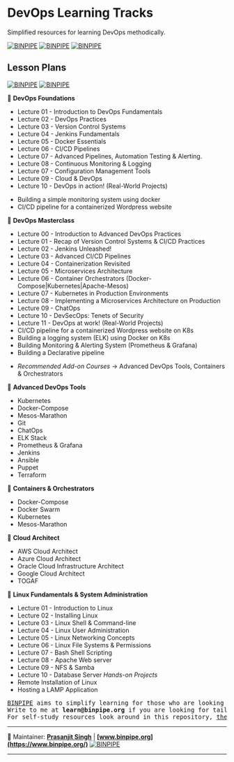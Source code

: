 DevOps Learning Tracks
============

Simplified resources for learning DevOps methodically.

[![BINPIPE](https://img.shields.io/badge/Learning--Videos-red)](https://www.youtube.com/channel/UCPTgt4Wo0MAnuzNEEZlk90A)
[![BINPIPE](https://img.shields.io/badge/Learning--Notes-green)](#Notes)
[![BINPIPE](https://img.shields.io/badge/Live--Classroom-blue)](https://forms.gle/tDJxDyj2nJyfsgsk7)

Lesson Plans
------------

 [![BINPIPE](https://img.shields.io/badge/Watch--the--Videos-orange)](https://www.youtube.com/playlist?list=PLSo0pjml8Hm-_wolCCFxJ4tkT10uBtSjy)  [![BINPIPE](https://img.shields.io/badge/Read--up--Notes-black)](https://github.com/BINPIPE/learning-resources/blob/master/learning-notes/devops-introduction.md)


&#x1F4D7; **DevOps Foundations**

* Lecture 01 - Introduction to DevOps Fundamentals 
* Lecture 02 - DevOps Practices
* Lecture 03 - Version Control Systems
* Lecture 04 - Jenkins Fundamentals
* Lecture 05 - Docker Essentials
* Lecture 06 - CI/CD Pipelines
* Lecture 07 - Advanced Pipelines, Automation Testing & Alerting.
* Lecture 08 - Continuous Monitoring & Logging
* Lecture 07 - Configuration Management Tools
* Lecture 09 - Cloud & DevOps
* Lecture 10 - DevOps in action! (Real-World Projects)
- Building a simple monitoring system using docker
- CI/CD pipeline for a containerized Wordpress website


&#x1F4D8; **DevOps Masterclass**

- Lecture 00 - Introduction to Advanced DevOps Practices
- Lecture 01 - Recap of Version Control Systems & CI/CD Practices
- Lecture 02 - Jenkins Unleashed!
- Lecture 03 - Advanced CI/CD Pipelines
- Lecture 04 - Containerization Revisited
- Lecture 05 - Microservices Architecture
- Lecture 06 - Container Orchestrators (Docker-Compose|Kubernetes|Apache-Mesos)
- Lecture 07 - Kubernetes in Production Environments
- Lecture 08 - Implementing a Microservices Architecture on Production
- Lecture 09 - ChatOps
- Lecture 10 - DevSecOps: Tenets of Security
- Lecture 11 - DevOps at work! (Real-World Projects)
- CI/CD pipeline for a containerized Wordpress website on K8s
- Building a logging system (ELK) using Docker on K8s
- Building Monitoring & Alerting System (Prometheus & Grafana)
- Building a Declarative pipeline

+ *Recommended Add-on Courses* -> Advanced DevOps Tools, Containers & Orchestrators

&#x1F4D9; **Advanced DevOps Tools**
* Kubernetes
* Docker-Compose
* Mesos-Marathon
* Git
* ChatOps
* ELK Stack
* Prometheus & Grafana
* Jenkins
* Ansible
* Puppet
* Terraform

&#x1F4D7; **Containers & Orchestrators**
* Docker-Compose
* Docker Swarm
* Kubernetes
* Mesos-Marathon

&#x1F4D8; **Cloud Architect**

* AWS Cloud Architect
* Azure Cloud Architect
* Oracle Cloud Infrastructure Architect
* Google Cloud Architect
* TOGAF

&#x1F4D9; **Linux Fundamentals & System Administration**

- Lecture 01 - Introduction to Linux
- Lecture 02 - Installing Linux
- Lecture 03 - Linux Shell & Command-line
- Lecture 04 - Linux User Administration
- Lecture 05 - Linux Networking Concepts
- Lecture 06 - Linux File Systems & Permissions
- Lecture 07 - Bash Shell Scripting
- Lecture 08 - Apache Web server
- Lecture 09 - NFS & Samba
- Lecture 10 - Database Server
*Hands-on Projects*
- Remote Installation of Linux
- Hosting a LAMP Application

<pre>
<a href="https://www.binpipe.org/">BINPIPE</a> aims to simplify learning for those who are looking to make a foothold in the industry.
Write to me at <b>learn@binpipe.org</b> if you are looking for tailor-made training sessions.
For self-study resources look around in this repository, <a href="https://www.binpipe.org/">the Binpipe Blog</a> and our <a href="https://www.youtube.com/channel/UCPTgt4Wo0MAnuzNEEZlk90A">Youtube Channel</a>.
</pre>

___
:ledger: Maintainer: **[Prasanjit Singh](https://www.linkedin.com/in/prasanjit-singh)** | **[www.binpipe.org](https://www.binpipe.org/)** [![BINPIPE](https://img.shields.io/badge/YouTube-red.svg)](https://www.youtube.com/channel/UCPTgt4Wo0MAnuzNEEZlk90A)
___
